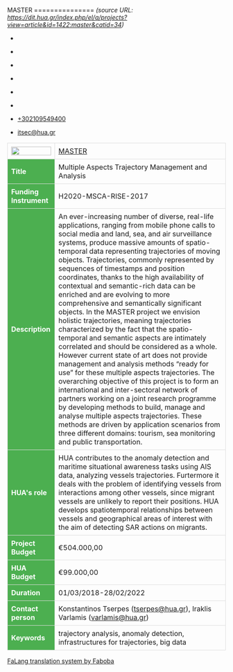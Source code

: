 MASTER
===============    *(source URL: https://dit.hua.gr/index.php/el/a/projects?view=article&id=1422:master&catid=34)*

*   [](https://www.facebook.com/ditharokopio)
*   [](https://www.youtube.com/channel/UCEHkYirpXF1nSLxDCrfDZ4A)
*   [](https://www.linkedin.com/company/77699385)
*   [](https://www.instagram.com/dithua)

*   [](https://dit.hua.gr/index.php/el/a/projects)
*   [](https://dit.hua.gr/index.php/en/research/projects)

*   [+302109549400](tel:+302109549400)
*   [itsec@hua.gr](mailto:itsec@hua.gr)

<table style="border-collapse: collapse; width: 100%;"><tbody><tr><td style="border: 1px solid #ddd; padding: 8px;"><img style="display:block; width:100%; height:auto;" src="http://www.master-project-h2020.eu/wp-content/uploads/2018/02/cropped-Master-logo-1.png"></td><td style="border: 1px solid #ddd; padding: 8px;"><a href="http://www.master-project-h2020.eu">MASTER</a></td></tr><tr><th style="padding-top: 12px; padding-bottom: 12px; text-align: left; background-color: #4caf50; color: white; border: 1px solid #ddd; padding: 8px;">Title</th><td style="border: 1px solid #ddd; padding: 8px;">Multiple Aspects Trajectory Management and Analysis</td></tr><tr><th style="padding-top: 12px; padding-bottom: 12px; text-align: left; background-color: #4caf50; color: white; border: 1px solid #ddd; padding: 8px;">Funding Instrument</th><td style="border: 1px solid #ddd; padding: 8px;">H2020-MSCA-RISE-2017</td></tr><tr><th style="padding-top: 12px; padding-bottom: 12px; text-align: left; background-color: #4caf50; color: white; border: 1px solid #ddd; padding: 8px;">Description</th><td style="border: 1px solid #ddd; padding: 8px;">An ever-increasing number of diverse, real-life applications, ranging from mobile phone calls to social media and land, sea, and air surveillance systems, produce massive amounts of spatio-temporal data representing trajectories of moving objects. Trajectories, commonly represented by sequences of timestamps and position coordinates, thanks to the high availability of contextual and semantic-rich data can be enriched and are evolving to more comprehensive and semantically significant objects. In the MASTER project we envision holistic trajectories, meaning trajectories characterized by the fact that the spatio-temporal and semantic aspects are intimately correlated and should be considered as a whole. However current state of art does not provide management and analysis methods “ready for use” for these multiple aspects trajectories. The overarching objective of this project is to form an international and inter-sectoral network of partners working on a joint research programme by developing methods to build, manage and analyse multiple aspects trajectories. These methods are driven by application scenarios from three different domains: tourism, sea monitoring and public transportation.</td></tr><tr><th style="padding-top: 12px; padding-bottom: 12px; text-align: left; background-color: #4caf50; color: white; border: 1px solid #ddd; padding: 8px;">HUA's role</th><td style="border: 1px solid #ddd; padding: 8px;">HUA contributes to the anomaly detection and maritime situational awareness tasks using AIS data, analyzing vessels trajectories. Furtermore it deals with the problem of identifying vessels from interactions among other vessels, since migrant vessels are unlikely to report their positions. HUA develops spatiotemporal relationships between vessels and geographical areas of interest with the aim of detecting SAR actions on migrants.</td></tr><tr><th style="padding-top: 12px; padding-bottom: 12px; text-align: left; background-color: #4caf50; color: white; border: 1px solid #ddd; padding: 8px;">Project Budget</th><td style="border: 1px solid #ddd; padding: 8px;">€504.000,00</td></tr><tr><th style="padding-top: 12px; padding-bottom: 12px; text-align: left; background-color: #4caf50; color: white; border: 1px solid #ddd; padding: 8px;">HUA Budget</th><td style="border: 1px solid #ddd; padding: 8px;">€99.000,00</td></tr><tr><th style="padding-top: 12px; padding-bottom: 12px; text-align: left; background-color: #4caf50; color: white; border: 1px solid #ddd; padding: 8px;">Duration</th><td style="border: 1px solid #ddd; padding: 8px;">01/03/2018-28/02/2022</td></tr><tr><th style="padding-top: 12px; padding-bottom: 12px; text-align: left; background-color: #4caf50; color: white; border: 1px solid #ddd; padding: 8px;">Contact person</th><td style="border: 1px solid #ddd; padding: 8px;">Konstantinos Tserpes (<joomla-hidden-mail is-link="1" is-email="1" first="dHNlcnBlcw==" last="aHVhLmdy" text="dHNlcnBlc0BodWEuZ3I=" base=""><a href="mailto:tserpes@hua.gr" base="">tserpes@hua.gr</a></joomla-hidden-mail>), Iraklis Varlamis (<joomla-hidden-mail is-link="1" is-email="1" first="dmFybGFtaXM=" last="aHVhLmdy" text="dmFybGFtaXNAaHVhLmdy" base=""><a href="mailto:varlamis@hua.gr" base="">varlamis@hua.gr</a></joomla-hidden-mail>)</td></tr><tr><th style="padding-top: 12px; padding-bottom: 12px; text-align: left; background-color: #4caf50; color: white; border: 1px solid #ddd; padding: 8px;">Keywords</th><td style="border: 1px solid #ddd; padding: 8px;">trajectory analysis, anomaly detection, infrastructures for trajectories, big data</td></tr></tbody></table>

[FaLang translation system by Faboba](http://www.faboba.com/ "Faboba : Création de composantJoomla")

[](https://dit.hua.gr/index.php/el/a/projects?view=article&id=1422:master&catid=34#)
